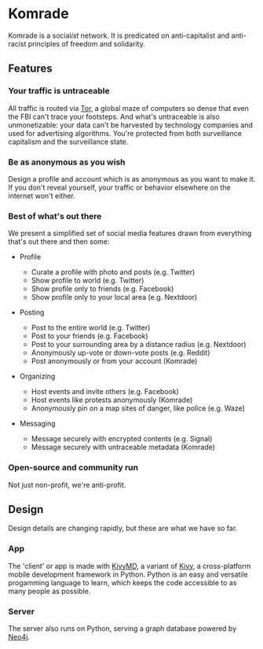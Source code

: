 # Komrade

Komrade is a social*ist* network. It is predicated on anti-capitalist and anti-racist principles of freedom and solidarity.


## Features

### Your traffic is untraceable

All traffic is routed via [Tor](https://www.torproject.org/), a global maze of computers so dense that even the FBI can't trace your footsteps. And what's untraceable is also unmonetizable: your data can't be harvested by technology companies and used for advertising algorithms. You're protected from both surveillance capitalism and the surveillance state.

### Be as anonymous as you wish

Design a profile and account which is as anonymous as you want to make it. If you don't reveal yourself, your traffic or behavior elsewhere on the internet won't either.

### Best of what's out there

We present a simplified set of social media features drawn from everything that's out there and then some:

* Profile
  * Curate a profile with photo and posts (e.g. Twitter)
  * Show profile to world (e.g. Twitter)
  * Show profile only to friends (e.g. Facebook)
  * Show profile only to your local area (e.g. Nextdoor)

* Posting 
  * Post to the entire world (e.g. Twitter)
  * Post to your friends (e.g. Facebook)
  * Post to your surrounding area by a distance radius (e.g. Nextdoor)
  * Anonymously up-vote or down-vote posts (e.g. Reddit)
  * Post anonymously or from your account (Komrade)

* Organizing
  * Host events and invite others (e.g. Facebook)
  * Host events like protests anonymously (Komrade)
  * Anonymously pin on a map sites of danger, like police (e.g. Waze)

* Messaging
  * Message securely with encrypted contents (e.g. Signal)
  * Message securely with untraceable metadata (Komrade)


### Open-source and community run

Not just non-profit, we're anti-profit.

## Design

Design details are changing rapidly, but these are what we have so far.

### App

The 'client' or app is made with [KivyMD](https://github.com/kivymd/KivyMD), a variant of [Kivy](https://kivy.org/), a cross-platform mobile development framework in Python. Python is an easy and versatile progamming language to learn, which keeps the code accessible to as many people as possible.

### Server

The server also runs on Python, serving a graph database powered by [Neo4j](https://neo4j.com/).